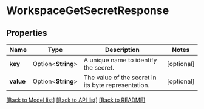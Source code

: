 # WorkspaceGetSecretResponse

## Properties

Name | Type | Description | Notes
------------ | ------------- | ------------- | -------------
**key** | Option<**String**> | A unique name to identify the secret. | [optional]
**value** | Option<**String**> | The value of the secret in its byte representation. | [optional]

[[Back to Model list]](../README.md#documentation-for-models) [[Back to API list]](../README.md#documentation-for-api-endpoints) [[Back to README]](../README.md)


